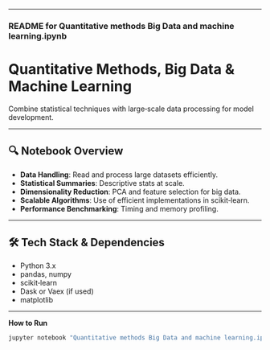 
---

### README for **Quantitative methods Big Data and machine learning.ipynb**

# Quantitative Methods, Big Data & Machine Learning

Combine statistical techniques with large‑scale data processing for model development.

---

## 🔍 Notebook Overview

- **Data Handling**: Read and process large datasets efficiently.  
- **Statistical Summaries**: Descriptive stats at scale.  
- **Dimensionality Reduction**: PCA and feature selection for big data.  
- **Scalable Algorithms**: Use of efficient implementations in scikit‑learn.  
- **Performance Benchmarking**: Timing and memory profiling.

---

## 🛠️ Tech Stack & Dependencies

- Python 3.x  
- pandas, numpy  
- scikit‑learn  
- Dask or Vaex (if used)  
- matplotlib  

---

**How to Run**

```bash
jupyter notebook "Quantitative methods Big Data and machine learning.ipynb"
